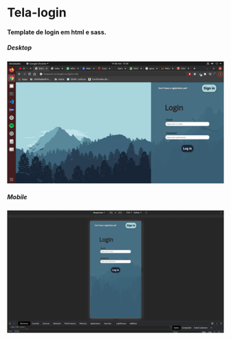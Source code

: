 # Tela-login

#### Template de login em html e sass.

##### Desktop

![Desktop](Tela-login/desktop.png)

##### Mobile

![Mobile](Tela-login/mobile.png)
